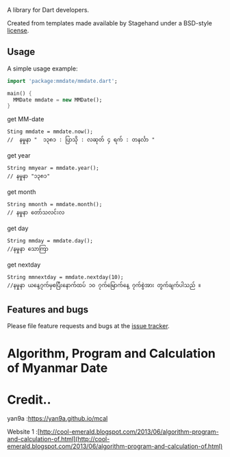 A library for Dart developers.

Created from templates made available by Stagehand under a BSD-style
[license](https://github.com/dart-lang/stagehand/blob/master/LICENSE).

## Usage

A simple usage example:

```dart
import 'package:mmdate/mmdate.dart';

main() {
  MMDate mmdate = new MMDate();
}
```

get MM-date
```
Sting mmdate = mmdate.now();
//  နမှုနာ "  ၁၃၈၁ : ပြာသို : လဆုတ် ၄ ရက် : တနင်္လာ "
```

get year

```
String mmyear = mmdate.year();
// နမှုနာ "၁၃၈၁"
```

get month

```
String mmonth = mmdate.month();
// နမှုနာ တော်သလင်းလ
```

get day
```
String mmday = mmdate.day();
//နမှုနာ သောကြာ
```
get nextday
```
String mmnextday = mmdate.nextday(10);
//နမှုနာ ယနေ့၇က်မှစပြီးနောက်ထပ် ၁၀ ၇က်မြောက်နေ့ ၇က်စွဲအား တွက်ချက်ပါသည် ။
```
## Features and bugs

Please file feature requests and bugs at the [issue tracker][tracker].

[tracker]: http://example.com/issues/replaceme
# Algorithm, Program and Calculation of Myanmar Date

# Credit..

yan9a  :https://yan9a.github.io/mcal

Website 1 :[http://cool-emerald.blogspot.com/2013/06/algorithm-program-and-calculation-of.html](http://cool-emerald.blogspot.com/2013/06/algorithm-program-and-calculation-of.html)
